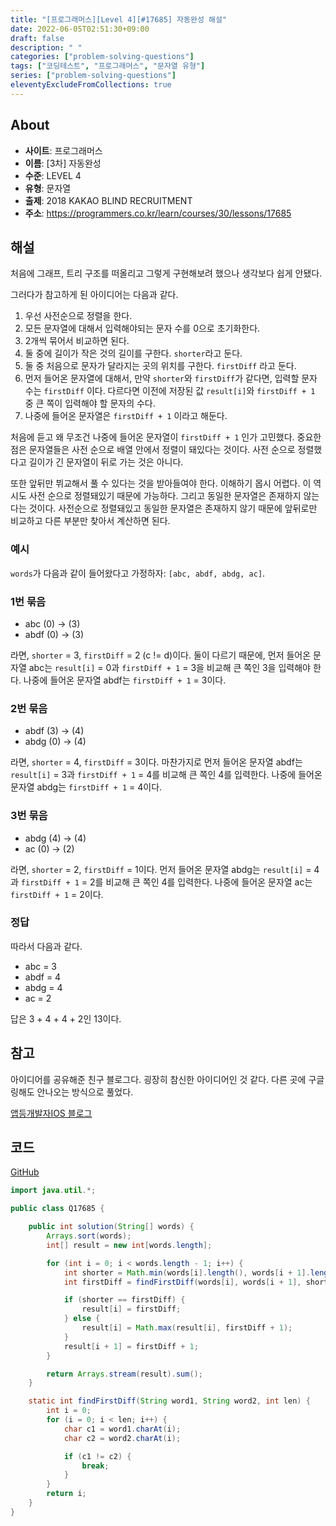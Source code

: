 ```yaml
---
title: "[프로그래머스][Level 4][#17685] 자동완성 해설"
date: 2022-06-05T02:51:30+09:00
draft: false
description: " "
categories: ["problem-solving-questions"]
tags: ["코딩테스트", "프로그래머스", "문자열 유형"]
series: ["problem-solving-questions"]
eleventyExcludeFromCollections: true
---
```


## About

- **사이트**: 프로그래머스
- **이름**: \[3차\] 자동완성
- **수준**: LEVEL 4
- **유형**: 문자열
- **출제**: 2018 KAKAO BLIND RECRUITMENT
- **주소**: https://programmers.co.kr/learn/courses/30/lessons/17685

## 해설

처음에 그래프, 트리 구조를 떠올리고 그렇게 구현해보려 했으나 생각보다 쉽게 안됐다.

그러다가 참고하게 된 아이디어는 다음과 같다.

1. 우선 사전순으로 정렬을 한다.
2. 모든 문자열에 대해서 입력해야되는 문자 수를 0으로 초기화한다.
3. 2개씩 묶어서 비교하면 된다.
4. 둘 중에 길이가 작은 것의 길이를 구한다. `shorter`라고 둔다.
5. 둘 중 처음으로 문자가 달라지는 곳의 위치를 구한다. `firstDiff` 라고 둔다.
6. 먼저 들어온 문자열에 대해서, 만약 `shorter`와 `firstDiff`가 같다면, 입력할 문자 수는 `firstDiff` 이다. 다르다면 이전에 저장된 값 `result[i]`와 `firstDiff + 1` 중 큰 쪽이 입력해야 할 문자의 수다.
7. 나중에 들어온 문자열은 `firstDiff + 1` 이라고 해둔다.

처음에 듣고 왜 무조건 나중에 들어온 문자열이 `firstDiff + 1` 인가 고민했다. 중요한 점은 문자열들은 사전 순으로 배열 안에서 정렬이 돼있다는 것이다. 사전 순으로 정렬했다고 길이가 긴 문자열이 뒤로 가는 것은 아니다.

또한 앞뒤만 뷔교해서 풀 수 있다는 것을 받아들여야 한다. 이해하기 몹시 어렵다. 이 역시도 사전 순으로 정렬돼있기 때문에 가능하다. 그리고 동일한 문자열은 존재하지 않는다는 것이다. 사전순으로 정렬돼있고 동일한 문자열은 존재하지 않기 때문에 앞뒤로만 비교하고 다른 부분만 찾아서 계산하면 된다.

### 예시

`words`가 다음과 같이 들어왔다고 가정하자: `[abc, abdf, abdg, ac]`.

### 1번 묶음

- abc (0) -> (3)
- abdf (0) -> (3)

라면, `shorter` = 3, `firstDiff` = 2 (c != d)이다. 둘이 다르기 때문에, 먼저 들어온 문자열 abc는 `result[i]` = 0과 `firstDiff + 1` = 3을 비교해 큰 쪽인 3을 입력해야 한다. 나중에 들어온 문자열 abdf는 `firstDiff + 1` = 3이다.

### 2번 묶음

- abdf (3) -> (4)
- abdg (0) -> (4)

라면, `shorter` = 4, `firstDiff` = 3이다. 마찬가지로 먼저 들어온 문자열 abdf는 `result[i]` = 3과 `firstDiff + 1` = 4를 비교해 큰 쪽인 4를 입력한다. 나중에 들어온 문자열 abdg는 `firstDiff + 1` = 4이다.

### 3번 묶음

- abdg (4) -> (4)
- ac (0) -> (2)

라면, `shorter` = 2, `firstDiff` = 1이다. 먼저 들어온 문자열 abdg는 `result[i]` = 4과 `firstDiff + 1` = 2를 비교해 큰 쪽인 4를 입력한다. 나중에 들어온 문자열 ac는 `firstDiff + 1` = 2이다.

### 정답

따라서 다음과 같다.

- abc = 3
- abdf = 4
- abdg = 4
- ac = 2

답은 3 + 4 + 4 + 2인 13이다.

## 참고

아이디어를 공유해준 친구 블로그다. 굉장히 참신한 아이디어인 것 같다. 다른 곳에 구글링해도 안나오는 방식으로 풀었다.

[앱등개발자IOS 블로그](https://appdung-ioss.tistory.com/)

## 코드

[GitHub](https://github.com/litsynp/ps-java/blob/main/app/src/main/java/psjava/programmers/challenges/level4/Q17685.java)

```java
import java.util.*;

public class Q17685 {

    public int solution(String[] words) {
        Arrays.sort(words);
        int[] result = new int[words.length];

        for (int i = 0; i < words.length - 1; i++) {
            int shorter = Math.min(words[i].length(), words[i + 1].length());
            int firstDiff = findFirstDiff(words[i], words[i + 1], shorter);

            if (shorter == firstDiff) {
                result[i] = firstDiff;
            } else {
                result[i] = Math.max(result[i], firstDiff + 1);
            }
            result[i + 1] = firstDiff + 1;
        }

        return Arrays.stream(result).sum();
    }

    static int findFirstDiff(String word1, String word2, int len) {
        int i = 0;
        for (i = 0; i < len; i++) {
            char c1 = word1.charAt(i);
            char c2 = word2.charAt(i);

            if (c1 != c2) {
                break;
            }
        }
        return i;
    }
}
```
